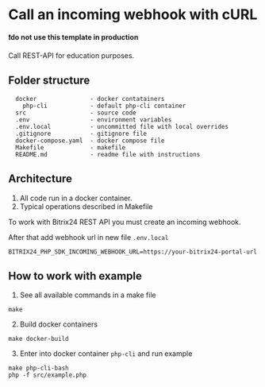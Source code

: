 # Call an incoming webhook with cURL 

**❗do not use this template in production**

Call REST-API for education purposes.

## Folder structure
```
  docker               - docker contatainers
    php-cli            - default php-cli container
  src                  - source code
  .env                 - environment variables
  .env.local           - uncommitted file with local overrides
  .gitignore           - gitignore file
  docker-compose.yaml  - docker compose file
  Makefile             - makefile
  README.md            - readme file with instructions    
```
## Architecture
1. All code run in a docker container.
2. Typical operations described in Makefile

To work with Bitrix24 REST API you must create an incoming webhook.

After that add webhook url in new file `.env.local`
```
BITRIX24_PHP_SDK_INCOMING_WEBHOOK_URL=https://your-bitrix24-portal-url
```
## How to work with example
1. See all available commands in a make file 
```shell
make
```
2. Build docker containers
```shell
make docker-build
```

3. Enter into docker container `php-cli` and run example
```shell
make php-cli-bash
php -f src/example.php
```


